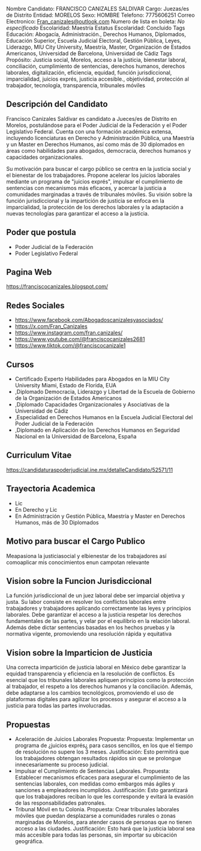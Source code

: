 Nombre Candidato: FRANCISCO CANIZALES SALDIVAR
Cargo: Juezas/es de Distrito
Entidad: MORELOS
Sexo: HOMBRE
Telefono: 7775606251
Correo Electronico: Fran_canizales@outlook.com
Numero de lista en boleta: *No especificado*
Escolaridad: Maestría
Estatus Escolaridad: Concluido
Tags Educación: Abogacía, Administración., Derechos Humanos, Diplomados, Educación Superior, Escuela Judicial Electoral, Gestión Pública, Leyes, Liderazgo, MIU City University, Maestría, Master, Organización de Estados Americanos, Universidad de Barcelona, Universidad de Cádiz
Tags Propósito: Justicia social, Morelos, acceso a la justicia, bienestar laboral, conciliación, cumplimiento de sentencias, derechos humanos, derechos laborales, digitalización, eficiencia, equidad, función jurisdiccional, imparcialidad, juicios exprés, justicia accesible., objetividad, protección al trabajador, tecnología, transparencia, tribunales móviles


## Descripción del Candidato 

Francisco Canizales Saldivar es candidato a Jueces/es de Distrito en Morelos, postulándose para el Poder Judicial de la Federación y el Poder Legislativo Federal. Cuenta con una formación académica extensa, incluyendo licenciaturas en Derecho y Administración Pública, una Maestría y un Master en Derechos Humanos, así como más de 30 diplomados en áreas como habilidades para abogados, democracia, derechos humanos y capacidades organizacionales.

Su motivación para buscar el cargo público se centra en la justicia social y el bienestar de los trabajadores.  Propone acelerar los juicios laborales mediante un programa de "juicios exprés", impulsar el cumplimiento de sentencias con mecanismos más eficaces, y acercar la justicia a comunidades marginadas a través de tribunales móviles.  Su visión sobre la función jurisdiccional y la impartición de justicia se enfoca en la imparcialidad, la protección de los derechos laborales y la adaptación a nuevas tecnologías para garantizar el acceso a la justicia.


## Poder que postula

- Poder Judicial de la Federación
- Poder Legislativo Federal


## Pagina Web

https://franciscocanizales.blogspot.com/


## Redes Sociales

- https://www.facebook.com/Abogadoscanizalesyasociados/
- https://x.com/Fran_Canizales
- https://www.instagram.com/fran.canizales/
- https://www.youtube.com/@franciscocanizales2681
- https://www.tiktok.com/@franciscocanizale1


## Cursos

- Certificado Experto Habilidades para Abogados en la MIU City University Miami, Estado de Florida, EUA
- ,Diplomado Democracia, Liderazgo y Libertad de la Escuela de Gobierno de la Organización de Estados Americanos
- ,Diplomado Capacidades Organizacionales y Asociativas de la Universidad de Cádiz
- ,Especialidad en Derechos Humanos en la Escuela Judicial Electoral del Poder Judicial de la Federación
- ,Diplomado en Aplicación de los Derechos Humanos en Seguridad Nacional en la Universidad de Barcelona, España


## Curriculum Vitae

https://candidaturaspoderjudicial.ine.mx/detalleCandidato/52571/11


## Trayectoria Academica

- Lic
- En Derecho y Lic
- En Administración y Gestión Pública, Maestría y Master en Derechos Humanos, más de 30 Diplomados


## Motivo para buscar el Cargo Publico

Meapasiona la justiciasocial y elbienestar de los trabajadores así comoaplicar mis conocimientos enun campotan relevante


## Vision sobre la Funcion Jurisdiccional

La función jurisdiccional de un juez laboral debe ser imparcial objetiva y justa. Su labor consiste en resolver los conflictos laborales entre trabajadores y trabajadores aplicando correctamente las leyes y principios laborales. Debe garantizar el acceso a la justicia respetar los derechos fundamentales de las partes, y velar por el equilibrio en la relación laboral. Además debe dictar sentencias basadas en los hechos pruebas y la normativa vigente, promoviendo una resolución rápida y equitativa


## Vision sobre la Imparticion de Justicia

Una correcta impartición de justicia laboral en México debe garantizar la equidad transparencia y eficiencia en la resolución de conflictos. Es esencial que los tribunales laborales apliquen principios como la protección al trabajador, el respeto a los derechos humanos y la conciliación. Además, debe adaptarse a los cambios tecnológicos, promoviendo el uso de plataformas digitales para agilizar los procesos y asegurar el acceso a la justicia para todas las partes involucradas.


## Propuestas

- Aceleración de Juicios Laborales Propuesta: Propuesta: Implementar un programa de ¿juicios exprés¿ para casos sencillos, en los que el tiempo de resolución no supere los 3 meses. Justificación: Esto permitirá que los trabajadores obtengan resultados rápidos sin que se prolongue innecesariamente su proceso judicial.
- Impulsar el Cumplimiento de Sentencias Laborales. Propuesta: Establecer mecanismos eficaces para asegurar el cumplimiento de las sentencias laborales, con medidas como embargos más ágiles y sanciones a empleadores incumplidos. Justificación: Esto garantizará que los trabajadores reciban lo que les corresponde y evitará la evasión de las responsabilidades patronales.
- Tribunal Móvil en tu Colonia. Propuesta: Crear tribunales laborales móviles que puedan desplazarse a comunidades rurales o zonas marginadas de Morelos, para atender casos de personas que no tienen acceso a las ciudades. Justificación: Esto hará que la justicia laboral sea más accesible para todas las personas, sin importar su ubicación geográfica.


